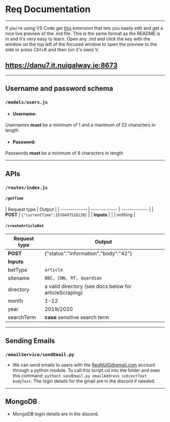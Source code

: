 # Req Documentation 
____

If you're using VS Code get [this](https://marketplace.visualstudio.com/items?itemName=shd101wyy.markdown-preview-enhanced) extension that lets you easily edit and get a nice live preview of the .md file. This is the same format as the README is in and it's very easy to learn. Open any .md and click the key with the window on the top left of the focused window to open the preview to the side or press Ctrl+K and then (on it's own) V.

## https://danu7.it.nuigalway.ie:8673
____
## Username and password schema
### `/models/users.js`
* ####  Username:
Usernames **must** be a minimum of 1 and a maximum of 23 characters in length
* #### Password:
Passwords **must** be a minimum of 8 characters in length
____

## APIs
### `/routes/index.js`
#### `/getTime`
| Request type  | Output |
| ------------- | ------------- | ------------- |
| **POST**  | `{"currentTime":1578497528128}` |
|  **Inputs** |  |
| nothing  |

#### `/createArticleBet`
| Request type  | Output | 
| ------------- | ------------- | 
 **POST**| {"status":"information","body":"42"}| 
| **Inputs** | |
| betType | `article` |
| sitename  |  `BBC, CNN, RT, Guardian`  | 
| directory  |  a valid directory (see docs below for articleScraping)  | 
| month   |  1-12  | 
| year   |  2019/2020  | 
|  searchTerm | **case** sensitive search term   | 
____

## Sending Emails
### `/emailService/sendEmail.py`
* We can send emails to users with the ReqNUIG@gmail.com account through a python module. To call this script cd into the folder and exec this command: `python3 sendEmail.py emailAddress subjectText bodyText`. The login details for the gmail are in the discord if needed.
____
## MongoDB

* MongoDB login details are in the discord.